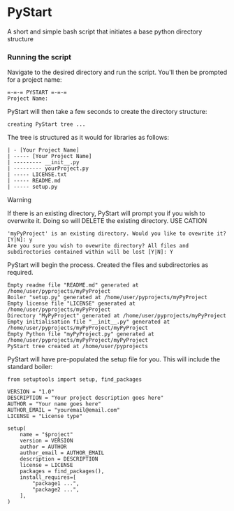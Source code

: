 # PyStart

A short and simple bash script that initiates a base python directory structure

###  Running the script

Navigate to the desired directory and run the script. You'll then be prompted for a project name:

```
=-=-= PYSTART =-=-=
Project Name: 
```

PyStart will then take a few seconds to create the directory structure:

```
creating PyStart tree ...
```

The tree is structured as it would for libraries as follows:

```
| - [Your Project Name]
| ----- [Your Project Name]
| --------- __init__.py
| --------- yourProject.py
| ----- LICENSE.txt
| ----- README.md
| ----- setup.py
```

> [!WARNING]
> If there is an existing directory, PyStart will prompt you if you wish to overwrite it. Doing so will DELETE the existing directory. USE CATION

```
'myPyProject' is an existing directory. Would you like to ovewrite it? [Y|N]: y
Are you sure you wish to ovewrite directory? All files and subdirectories contained within will be lost [Y|N]: Y
``` 

PyStart will begin the process. Created the files and subdirectories as required.

```
Empty readme file "README.md" generated at /home/user/pyprojects/myPyProject
Boiler "setup.py" generated at /home/user/pyprojects/myPyProject
Empty license file "LICENSE" generated at /home/user/pyprojects/myPyProject
Directory "MyPyProject" generated at /home/user/pyprojects/myPyProject
Empty initialisation file "__init__.py" generated at /home/user/pyprojects/myPyProject/myPyProject
Empty Python file "myPyProject.py" generated at /home/user/pyprojects/myPyProject/myPyProject
PyStart tree created at /home/user/pyprojects
```

PyStart will have pre-populated the setup file for you. This will include the standard boiler:

```
from setuptools import setup, find_packages

VERSION = "1.0"
DESCRIPTION = "Your project description goes here"
AUTHOR = "Your name goes here"
AUTHOR_EMAIL = "youremail@email.com"
LICENSE = "License type"

setup(
	name = "$project"
	version = VERSION
	author = AUTHOR
	author_email = AUTHOR_EMAIL
	description = DESCRIPTION
	license = LICENSE
	packages = find_packages(),
	install_requires=[
		"package1 ...",
		"package2 ...",
	],
)
```


